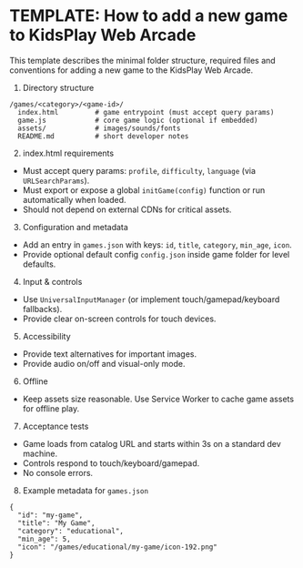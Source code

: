 # TEMPLATE: How to add a new game to KidsPlay Web Arcade

This template describes the minimal folder structure, required files and conventions for adding a new game to the KidsPlay Web Arcade.

1) Directory structure
```
/games/<category>/<game-id>/
  index.html         # game entrypoint (must accept query params)
  game.js            # core game logic (optional if embedded)
  assets/            # images/sounds/fonts
  README.md          # short developer notes
```

2) index.html requirements
- Must accept query params: `profile`, `difficulty`, `language` (via `URLSearchParams`).
- Must export or expose a global `initGame(config)` function or run automatically when loaded.
- Should not depend on external CDNs for critical assets.

3) Configuration and metadata
- Add an entry in `games.json` with keys: `id`, `title`, `category`, `min_age`, `icon`.
- Provide optional default config `config.json` inside game folder for level defaults.

4) Input & controls
- Use `UniversalInputManager` (or implement touch/gamepad/keyboard fallbacks).
- Provide clear on-screen controls for touch devices.

5) Accessibility
- Provide text alternatives for important images.
- Provide audio on/off and visual-only mode.

6) Offline
- Keep assets size reasonable. Use Service Worker to cache game assets for offline play.

7) Acceptance tests
- Game loads from catalog URL and starts within 3s on a standard dev machine.
- Controls respond to touch/keyboard/gamepad.
- No console errors.

8) Example metadata for `games.json`
```
{
  "id": "my-game",
  "title": "My Game",
  "category": "educational",
  "min_age": 5,
  "icon": "/games/educational/my-game/icon-192.png"
}
```
